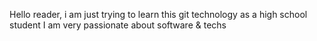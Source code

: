 Hello reader, i am just trying to learn this git technology as a high school student
I am very passionate about software & techs
